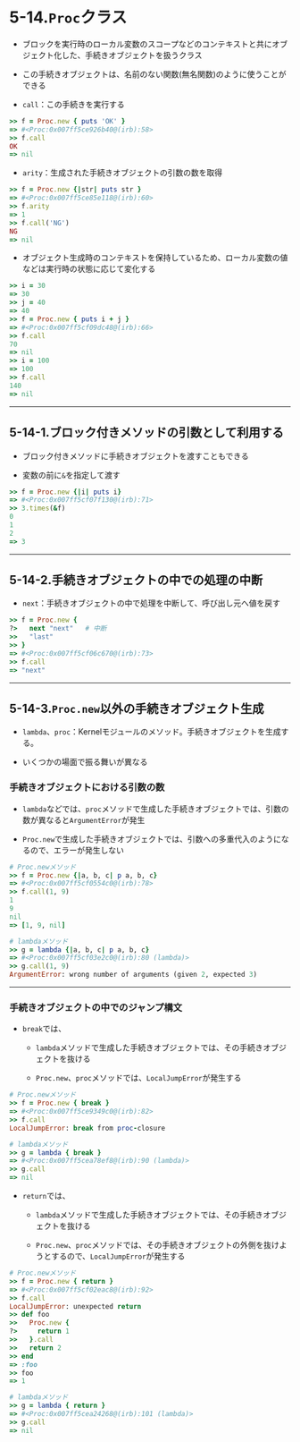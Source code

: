 5-14.`Proc`クラス
================

* ブロックを実行時のローカル変数のスコープなどのコンテキストと共にオブジェクト化した、手続きオブジェクトを扱うクラス

* この手続きオブジェクトは、名前のない関数(無名関数)のように使うことができる

* `call`：この手続きを実行する

```ruby
>> f = Proc.new { puts 'OK' }
=> #<Proc:0x007ff5ce926b40@(irb):58>
>> f.call
OK
=> nil
```

* `arity`：生成された手続きオブジェクトの引数の数を取得

```ruby
>> f = Proc.new {|str| puts str }
=> #<Proc:0x007ff5ce85e118@(irb):60>
>> f.arity
=> 1
>> f.call('NG')
NG
=> nil
```

* オブジェクト生成時のコンテキストを保持しているため、ローカル変数の値などは実行時の状態に応じて変化する

```ruby
>> i = 30
=> 30
>> j = 40
=> 40
>> f = Proc.new { puts i + j }
=> #<Proc:0x007ff5cf09dc48@(irb):66>
>> f.call
70
=> nil
>> i = 100
=> 100
>> f.call
140
=> nil
```

***

## 5-14-1.ブロック付きメソッドの引数として利用する

* ブロック付きメソッドに手続きオブジェクトを渡すこともできる

* 変数の前に`&`を指定して渡す

```ruby
>> f = Proc.new {|i| puts i}
=> #<Proc:0x007ff5cf07f130@(irb):71>
>> 3.times(&f)
0
1
2
=> 3
```

***

## 5-14-2.手続きオブジェクトの中での処理の中断

* `next`：手続きオブジェクトの中で処理を中断して、呼び出し元へ値を戻す

```ruby
>> f = Proc.new {
?>   next "next"   # 中断
>>   "last"
>> }
=> #<Proc:0x007ff5cf06c670@(irb):73>
>> f.call
=> "next"
```

***

## 5-14-3.`Proc.new`以外の手続きオブジェクト生成

* `lambda`、`proc`：Kernelモジュールのメソッド。手続きオブジェクトを生成する。

* いくつかの場面で振る舞いが異なる

### 手続きオブジェクトにおける引数の数

* `lambda`などでは、`proc`メソッドで生成した手続きオブジェクトでは、引数の数が異なると`ArgumentError`が発生

* `Proc.new`で生成した手続きオブジェクトでは、引数への多重代入のようになるので、エラーが発生しない

```ruby
# Proc.newメソッド
>> f = Proc.new {|a, b, c| p a, b, c}
=> #<Proc:0x007ff5cf0554c0@(irb):78>
>> f.call(1, 9)
1
9
nil
=> [1, 9, nil]

# lambdaメソッド
>> g = lambda {|a, b, c| p a, b, c}
=> #<Proc:0x007ff5cf03e2c0@(irb):80 (lambda)>
>> g.call(1, 9)
ArgumentError: wrong number of arguments (given 2, expected 3)
```

***

### 手続きオブジェクトの中でのジャンプ構文

* `break`では、

  * `lambda`メソッドで生成した手続きオブジェクトでは、その手続きオブジェクトを抜ける

  * `Proc.new`、`proc`メソッドでは、`LocalJumpError`が発生する

```ruby
# Proc.newメソッド
>> f = Proc.new { break }
=> #<Proc:0x007ff5ce9349c0@(irb):82>
>> f.call
LocalJumpError: break from proc-closure

# lambdaメソッド
>> g = lambda { break }
=> #<Proc:0x007ff5cea78ef8@(irb):90 (lambda)>
>> g.call
=> nil
```

* `return`では、

  * `lambda`メソッドで生成した手続きオブジェクトでは、その手続きオブジェクトを抜ける

  * `Proc.new`、`proc`メソッドでは、その手続きオブジェクトの外側を抜けようとするので、`LocalJumpError`が発生する

```ruby
# Proc.newメソッド
>> f = Proc.new { return }
=> #<Proc:0x007ff5cf02eac8@(irb):92>
>> f.call
LocalJumpError: unexpected return
>> def foo
>>   Proc.new {
?>     return 1
>>   }.call
>>   return 2
>> end
=> :foo
>> foo
=> 1

# lambdaメソッド
>> g = lambda { return }
=> #<Proc:0x007ff5cea24268@(irb):101 (lambda)>
>> g.call
=> nil
```

